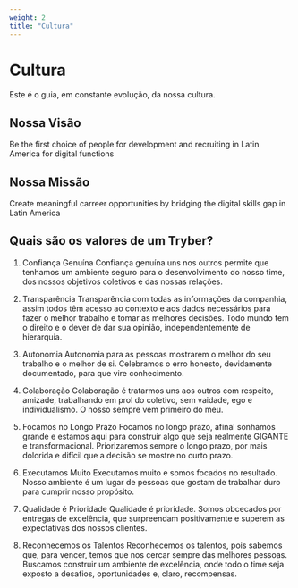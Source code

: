```yaml
---
weight: 2
title: "Cultura"
---
```


# Cultura
Este é o guia, em constante evolução, da nossa cultura.

## Nossa Visão
Be the first choice of people for development and recruiting in Latin America for digital functions

## Nossa Missão
Create meaningful carreer opportunities by bridging the digital skills gap in Latin America

## Quais são os valores de um Tryber?

1. Confiança Genuína
Confiança genuína uns nos outros permite que tenhamos um ambiente seguro para o desenvolvimento do nosso time, dos nossos objetivos coletivos e das nossas relações.

2. Transparência
Transparência com todas as informações da companhia, assim todos têm acesso ao contexto e aos dados necessários para fazer o melhor trabalho e tomar as melhores decisões. Todo mundo tem o direito e o dever de dar sua opinião, independentemente de hierarquia.

3. Autonomia
Autonomia para as pessoas mostrarem o melhor do seu trabalho e o melhor de si. Celebramos o erro honesto, devidamente documentado, para que vire conhecimento.

4. Colaboração
Colaboração é tratarmos uns aos outros com respeito, amizade, trabalhando em prol do coletivo, sem vaidade, ego e individualismo. O nosso sempre vem primeiro do meu.

5. Focamos no Longo Prazo
Focamos no longo prazo, afinal sonhamos grande e estamos aqui para construir algo que seja realmente GIGANTE e transformacional. Priorizaremos sempre o longo prazo, por mais dolorida e difícil que a decisão se mostre no curto prazo.

6. Executamos Muito
Executamos muito e somos focados no resultado. Nosso ambiente é um lugar de pessoas que gostam de trabalhar duro para cumprir nosso propósito.

7. Qualidade é Prioridade
Qualidade é prioridade. Somos obcecados por entregas de excelência, que surpreendam positivamente e superem as expectativas dos nossos clientes.

8. Reconhecemos os Talentos
Reconhecemos os talentos, pois sabemos que, para vencer, temos que nos cercar sempre das melhores pessoas. Buscamos construir um ambiente de excelência, onde todo o time seja exposto a desafios, oportunidades e, claro, recompensas.


